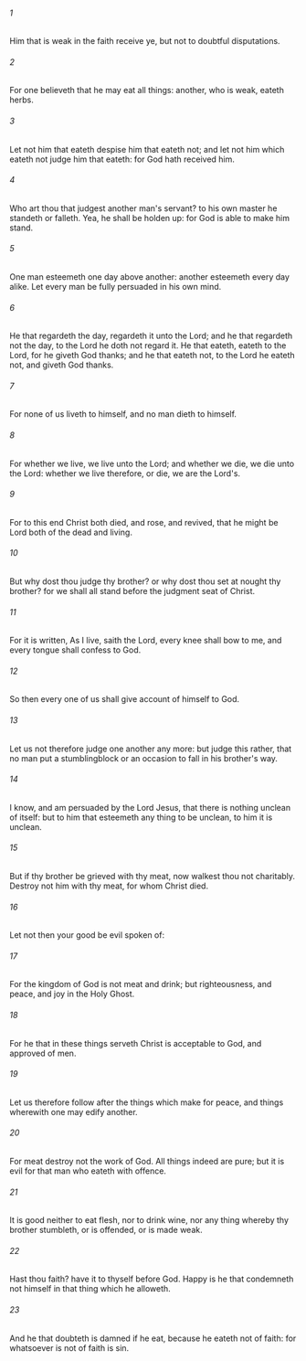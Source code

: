 ###### 1
Him that is weak in the faith receive ye, but not to doubtful disputations.

###### 2
For one believeth that he may eat all things: another, who is weak, eateth herbs.

###### 3
Let not him that eateth despise him that eateth not; and let not him which eateth not judge him that eateth: for God hath received him.

###### 4
Who art thou that judgest another man's servant? to his own master he standeth or falleth. Yea, he shall be holden up: for God is able to make him stand.

###### 5
One man esteemeth one day above another: another esteemeth every day alike. Let every man be fully persuaded in his own mind.

###### 6
He that regardeth the day, regardeth it unto the Lord; and he that regardeth not the day, to the Lord he doth not regard it. He that eateth, eateth to the Lord, for he giveth God thanks; and he that eateth not, to the Lord he eateth not, and giveth God thanks.

###### 7
For none of us liveth to himself, and no man dieth to himself.

###### 8
For whether we live, we live unto the Lord; and whether we die, we die unto the Lord: whether we live therefore, or die, we are the Lord's.

###### 9
For to this end Christ both died, and rose, and revived, that he might be Lord both of the dead and living.

###### 10
But why dost thou judge thy brother? or why dost thou set at nought thy brother? for we shall all stand before the judgment seat of Christ.

###### 11
For it is written, As I live, saith the Lord, every knee shall bow to me, and every tongue shall confess to God.

###### 12
So then every one of us shall give account of himself to God.

###### 13
Let us not therefore judge one another any more: but judge this rather, that no man put a stumblingblock or an occasion to fall in his brother's way.

###### 14
I know, and am persuaded by the Lord Jesus, that there is nothing unclean of itself: but to him that esteemeth any thing to be unclean, to him it is unclean.

###### 15
But if thy brother be grieved with thy meat, now walkest thou not charitably. Destroy not him with thy meat, for whom Christ died.

###### 16
Let not then your good be evil spoken of:

###### 17
For the kingdom of God is not meat and drink; but righteousness, and peace, and joy in the Holy Ghost.

###### 18
For he that in these things serveth Christ is acceptable to God, and approved of men.

###### 19
Let us therefore follow after the things which make for peace, and things wherewith one may edify another.

###### 20
For meat destroy not the work of God. All things indeed are pure; but it is evil for that man who eateth with offence.

###### 21
It is good neither to eat flesh, nor to drink wine, nor any thing whereby thy brother stumbleth, or is offended, or is made weak.

###### 22
Hast thou faith? have it to thyself before God. Happy is he that condemneth not himself in that thing which he alloweth.

###### 23
And he that doubteth is damned if he eat, because he eateth not of faith: for whatsoever is not of faith is sin.


